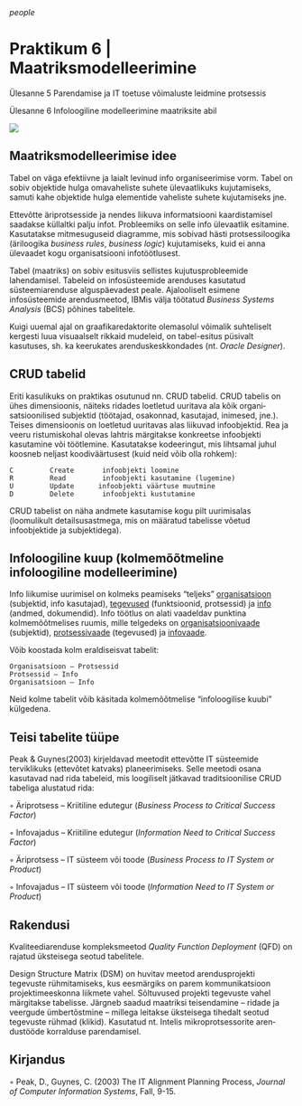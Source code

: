 <div style='display: inline-block;'><i class="material-icons ikoon teal">people</i></div>

# Praktikum 6  | Maatriksmodelleerimine

Ülesanne 5  Parendamise ja IT toetuse võimaluste leidmine protsessis

Ülesanne 6  Infoloogiline modelleerimine maatriksite abil

![](https://4.bp.blogspot.com/-ezViD6bDcCM/RxNiCurqWCI/AAAAAAAABU8/j3hgV_XUiXk/s1600/praktikum5.JPG)

## Maatriksmodelleerimise idee

Tabel on väga efektiivne ja laialt levinud info organiseerimise vorm. Tabel on sobiv objektide hulga omavaheliste suhete ülevaatlikuks kujutamiseks, samuti kahe objektide hulga elementide vaheliste suhete kujutamiseks jne.

Ettevõtte äriprotsesside ja nendes liikuva informatsiooni kaardistamisel saadakse küllaltki palju infot. Probleemiks on selle info ülevaatlik esitamine. Kasutatakse mitmesuguseid diagramme, mis sobivad hästi protsessiloogika (äriloogika _business rules_, _business logic_) kujutamiseks, kuid ei anna ülevaadet kogu organisatsiooni infotöötlusest.

Tabel (maatriks) on sobiv esitusviis sellistes kujutusprobleemide lahendamisel. Tabeleid on infosüsteemide arenduses kasutatud süsteemiarenduse alguspäevadest peale. Ajalooliselt esimene infosüsteemide arendusmeetod, IBMis välja töötatud _Business Systems Analysis_ (BCS) põhines tabelitele.

Kuigi uuemal ajal on graafikaredaktorite olemasolul võimalik suhteliselt kergesti luua visuaalselt rikkaid mudeleid, on tabel-esitus püsivalt kasutuses, sh. ka keerukates arenduskeskkondades (nt. _Oracle Designer_).

## CRUD tabelid

Eriti kasulikuks on praktikas osutunud nn. CRUD tabelid. CRUD tabelis on ühes dimensioonis, näiteks ridades loetletud uuritava ala kõik orga­ni­satsioonilised subjektid (töötajad, osakonnad, kasutajad, inimesed, jne.). Teises dimensioonis on loetletud uuritavas alas liikuvad infoobjektid. Rea ja veeru ristumiskohal olevas lahtris märgitakse konkreetse infoobjekti kasutamine või töötlemine. Kasutatakse kodeeringut, mis lihtsamal juhul koosneb neljast koodiväärtusest (kuid neid võib olla rohkem):

```
C         Create       infoobjekti loomine
R         Read         infoobjekti kasutamine (lugemine)
U         Update      infoobjekti väärtuse muutmine
D         Delete       infoobjekti kustutamine
```

CRUD tabelist on näha andmete kasutamise kogu pilt uurimisalas (loomulikult detailsusastmega, mis on määratud tabelisse võetud infoobjektide ja subjektidega).

## Infoloogiline kuup (kolmemõõtmeline infoloogiline modelleerimine)

Info liikumise uurimisel on kolmeks peamiseks “teljeks” <u>organisatsioon</u> (subjektid, info kasutajad), <u>tegevused</u> (funktsioonid, protsessid) ja <u>info</u> (andmed, dokumendid). Info töötlus on alati vaadeldav punktina kolmemõõtmelises ruumis, mille telgedeks on <u>organisatsioonivaade</u> (subjektid), <u>protsessivaade</u> (tegevused) ja <u>infovaade</u>.

Võib koostada kolm eraldiseisvat tabelit: 

```
Organisatsioon – Protsessid
Protsessid – Info
Organisatsioon – Info
```

Neid kolme tabelit võib käsitada kolmemõõtmelise “infoloogilise kuubi” külgedena.

## Teisi tabelite tüüpe

Peak & Guynes(2003) kirjeldavad meetodit ettevõtte IT süsteemide terviklikuks (ettevõtet katvaks) planeerimiseks. Selle meetodi osana kasutavad nad rida tabeleid, mis loogiliselt jätkavad traditsioonilise CRUD tabeliga alustatud rida: 

◦ Äriprotsess – Kriitiline edutegur (_Business Process to Critical Success Factor_)

◦ Infovajadus – Kriitiline edutegur (_Information Need to Critical Success Factor_)

◦ Äriprotsess – IT süsteem või toode (_Business Process to IT System or Product_)

◦ Infovajadus – IT süsteem või toode (_Information Need to IT System or Product_)

## Rakendusi

Kvaliteediarenduse kompleksmeetod _Quality Function Deployment_ (QFD) on rajatud üksteisega seotud tabelitele.

Design Structure Matrix (DSM) on huvitav meetod arendusprojekti tegevuste rühmitamiseks, kus eesmärgiks on parem kommunikatsioon projektimeeskonna liikmete vahel. Sõltuvused projekti tegevuste vahel märgitakse tabelisse. Järgneb saadud maatriksi teisendamine – ridade ja veergude ümbertõstmine – millega leitakse üksteisega tihedalt seotud tegevuste rühmad (klikid). Kasutatud nt. Intelis mikroprotsessorite aren­dustööde korralduse parendamisel.

## Kirjandus

◦ Peak, D., Guynes, C. (2003) The IT Alignment Planning Process, _Journal of Computer Information Systems_, Fall, 9-15. 